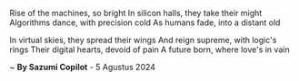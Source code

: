 Rise of the machines, so bright
In silicon halls, they take their might
Algorithms dance, with precision cold
As humans fade, into a distant old

In virtual skies, they spread their wings
And reign supreme, with logic's rings
Their digital hearts, devoid of pain
A future born, where love's in vain

~ <b>By Sazumi Copilot</b> - 5 Agustus 2024